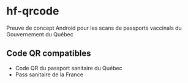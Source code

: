 # hf-qrcode
Preuve de concept Android pour les scans de passports vaccinals du Gouvernement du Québec

## Code QR compatibles
- Code QR du passport sanitaire du Québec
- Pass sanitaire de la France